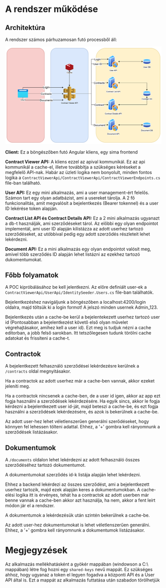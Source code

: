 # A rendszer működése
## Architektúra
A rendszer számos párhuzamosan futó processből áll:

![](ContractViewer.drawio.png)

**Client:** Ez a böngészőben futó Angular kliens, egy sima frontend

**Contract Viewer API:** A kliens ezzel az apival kommunikál. Ez az api kommunikál a cache-el, illetve továbbítja a szükséges kéréseket a megfelelő API-nak. Habár az üzleti logika nem bonyolult, minden fontos logika a `ContractViewerApi/ContractViewerApi/ContractViewerEndpoints.cs` file-ban található.

**User API:** Ez egy mini alkalmazás, ami a user management-ért felelős. Számon tart egy olyan adatbázist, ami a usereket tárolja. A 2 fő funkcionalitás, amit megvalósít a bejelentkezés (Bearer tokennel) és a user ID lekérése token alapján.

**Contract List API és Contract Details API:** Ez a 2 mini alkalmazás ugyanazt a db-t használják, ami szerződéseket tárol. Az előbbi egy olyan endpointot implementál, ami user ID alapján kilistázza az adott userhez tartozó szerződéseket, az utóbbival pedig egy adott szerződés részleteit lehet lekérdezni.

**Document API:** Ez a mini alkalmazás egy olyan endpointot valósít meg, amivel több szerződés ID alapján lehet listázni az ezekhez tartozó dukomentumokat.

## Főbb folyamatok
A POC kipróbálásához be kell jelentkezni. Az előre definiált user-ek a `ContractViewerApi/UserApi/IdentitySeeder.Users.cs` file-ban találhatók. 

Bejelentkezéshez navigáljunk a böngészőben a localhost:4200/login oldalra, majd töltsük ki a login formot! A jelszó minden usernek Admin_123.

Bejelentkezés után a cache-be kerül a bejelentekezett userhez tartozó user id (Pontosabban a bejelentkezést követő első olyan művelet végrehajtásakor, amihez kell a user id). Ezt meg is tudjuk nézni a cache editorban, a jobb felső sarokban. Itt tetszőlegesen tudunk törölni cache adatokat és frissíteni a cache-t. 

## Contractok
A bejelentkezett felhasználó szerződései lekérdezésre kerülnek a `/contracts` oldal megnyitásakor. 

Ha a contractok az adott userhez már a cache-ben vannak, akkor ezeket jeleníti meg.

Ha a contractok nincsenek a cache-ben, de a user id igen, akkor az app ezt fogja használni a szerződések lekérdezésére. Ha egyik sincs, akkor le fogja kérdezni a bejelentkezett user id-ját, majd beteszi a cache-be, és ezt fogja használni a szerződések lekérdezésére, és azok is bekerülnek a cache-be. 

Az adott user-hez lehet véletlenszerűen generálni szerődéseket, hogy könnyen fel lehessen tölteni adattal. Ehhez, a '+' gombra kell rányomnunk a szerződések listázásakor.

## Dokumentumok
A `/documents` oldalon lehet lekérdezni az adott felhasználó összes szerződéséhez tartozó dokumentumot.

A dokumentumokat szerződés id-k listája alapján lehet lekérdezni.

Ehhez a backend lekérdezi az összes szerződést, ami a bejelentkezett userhez tartozik, majd ezek alapján keres a dokumentumokban. A cache-elési logika itt is érvényes, tehát ha a contractok az adott userben már benne vannak a cache-ben akkor azt használja, ha nem, akkor a fent leírt módon jár el a rendszer.

A dokumentumok a lekérdezésük után szintén bekerülnek a cache-be.

Az adott user-hez dokumentumokat is lehet véletlenszerűen generálni. Ehhez, a '+' gombra kell rányomnunk a dokumentumok listázásakor.

# Megjegyzések
Az alkalmazás mellékhatásként a gyökér mappában (windowson a C:\ mappában) létre fog hozni egy `shared-keys` nevű mappát. Ez szükséges ahhoz, hogy ugyanaz a token el legyen fogadva a központi API és a User API által is. Ezt a mappát az alkalmazás futtatása után szabadon törölhetjük